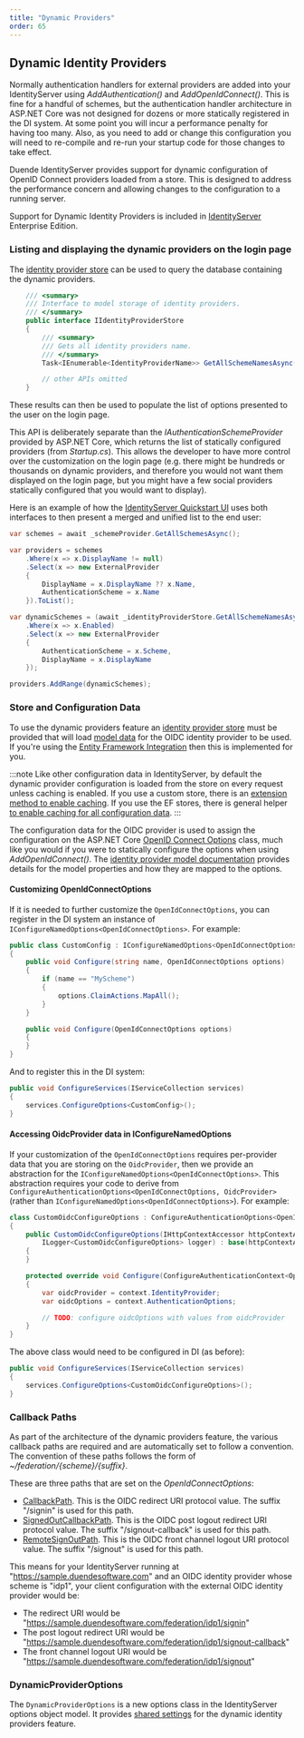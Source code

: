```yaml
---
title: "Dynamic Providers"
order: 65
---
```


## Dynamic Identity Providers

Normally authentication handlers for external providers are added into your IdentityServer using *AddAuthentication()*
and *AddOpenIdConnect()*. This is fine for a handful of schemes, but the authentication handler architecture in ASP.NET
Core was not designed for dozens or more statically registered in the DI system. At some point you will incur a
performance penalty for having too many. Also, as you need to add or change this configuration you will need to
re-compile and re-run your startup code for those changes to take effect.

Duende IdentityServer provides support for dynamic configuration of OpenID Connect providers loaded from a store. This
is designed to address the performance concern and allowing changes to the configuration to a running server.

Support for Dynamic Identity Providers is included
in [IdentityServer](https://duendesoftware.com/products/identityserver) Enterprise Edition.

### Listing and displaying the dynamic providers on the login page

The [identity provider store](/identityserver/v6/reference/stores/idp_store) can be used to query the database
containing the dynamic providers.

```cs
    /// <summary>
    /// Interface to model storage of identity providers.
    /// </summary>
    public interface IIdentityProviderStore
    {
        /// <summary>
        /// Gets all identity providers name.
        /// </summary>
        Task<IEnumerable<IdentityProviderName>> GetAllSchemeNamesAsync();

        // other APIs omitted
    }
```

These results can then be used to populate the list of options presented to the user on the login page.

This API is deliberately separate than the *IAuthenticationSchemeProvider* provided by ASP.NET Core, which returns the
list of statically configured providers (from *Startup.cs*).
This allows the developer to have more control over the customization on the login page (e.g. there might be hundreds or
thousands on dynamic providers, and therefore you would not want them displayed on the login page, but you might have a
few social providers statically configured that you would want to display).

Here is an example of how
the [IdentityServer Quickstart UI](https://github.com/DuendeSoftware/IdentityServer.Quickstart.UI/blob/main/Pages/Account/Login/Index.cshtml.cs#l193-l210)
uses both interfaces to then present a merged and unified list to the end user:

```cs
var schemes = await _schemeProvider.GetAllSchemesAsync();

var providers = schemes
    .Where(x => x.DisplayName != null)
    .Select(x => new ExternalProvider
    {
        DisplayName = x.DisplayName ?? x.Name,
        AuthenticationScheme = x.Name
    }).ToList();

var dynamicSchemes = (await _identityProviderStore.GetAllSchemeNamesAsync())
    .Where(x => x.Enabled)
    .Select(x => new ExternalProvider
    {
        AuthenticationScheme = x.Scheme,
        DisplayName = x.DisplayName
    });

providers.AddRange(dynamicSchemes);
```

### Store and Configuration Data

To use the dynamic providers feature an [identity provider store](/identityserver/v6/reference/stores/idp_store) must be
provided that will load [model data](/identityserver/v6/reference/models/idp) for the OIDC identity provider to be used.
If you're using the [Entity Framework Integration](/identityserver/v6/data/ef) then this is implemented for you.

:::note
Like other configuration data in IdentityServer, by default the dynamic provider configuration is loaded from the store
on every request unless caching is enabled.
If you use a custom store, there is
an [extension method to enable caching](/identityserver/v6/data/configuration#caching-configuration-data).
If you use the EF stores, there is general
helper [to enable caching for all configuration data](/identityserver/v6/data/ef#enabling-caching-for-configuration-store).
:::

The configuration data for the OIDC provider is used to assign the configuration on the ASP.NET
Core [OpenID Connect Options](https://docs.microsoft.com/en-us/dotnet/api/microsoft.aspnetcore.authentication.openidconnect.openidconnectoptions)
class, much like you would if you were to statically configure the options when using *AddOpenIdConnect()*.
The [identity provider model documentation](/identityserver/v6/reference/models/idp) provides details for the model
properties and how they are mapped to the options.

#### Customizing OpenIdConnectOptions

If it is needed to further customize the `OpenIdConnectOptions`, you can register in the DI system an instance of
`IConfigureNamedOptions<OpenIdConnectOptions>`. For example:

```cs
public class CustomConfig : IConfigureNamedOptions<OpenIdConnectOptions>
{
    public void Configure(string name, OpenIdConnectOptions options)
    {
        if (name == "MyScheme")
        {
            options.ClaimActions.MapAll();
        }
    }

    public void Configure(OpenIdConnectOptions options)
    {
    }
}
```

And to register this in the DI system:

```cs
public void ConfigureServices(IServiceCollection services)
{
    services.ConfigureOptions<CustomConfig>();
}
```

#### Accessing OidcProvider data in IConfigureNamedOptions

If your customization of the `OpenIdConnectOptions` requires per-provider data that you are storing on the
`OidcProvider`, then we provide an abstraction for the `IConfigureNamedOptions<OpenIdConnectOptions>`.
This abstraction requires your code to derive from
`ConfigureAuthenticationOptions<OpenIdConnectOptions, OidcProvider>` (rather than
`IConfigureNamedOptions<OpenIdConnectOptions>`).
For example:

```cs
class CustomOidcConfigureOptions : ConfigureAuthenticationOptions<OpenIdConnectOptions, OidcProvider>
{
    public CustomOidcConfigureOptions(IHttpContextAccessor httpContextAccessor,
        ILogger<CustomOidcConfigureOptions> logger) : base(httpContextAccessor, logger)
    {
    }

    protected override void Configure(ConfigureAuthenticationContext<OpenIdConnectOptions, OidcProvider> context)
    {
        var oidcProvider = context.IdentityProvider;
        var oidcOptions = context.AuthenticationOptions;

        // TODO: configure oidcOptions with values from oidcProvider
    }
}
```

The above class would need to be configured in DI (as before):

```cs
public void ConfigureServices(IServiceCollection services)
{
    services.ConfigureOptions<CustomOidcConfigureOptions>();
}
```

### Callback Paths

As part of the architecture of the dynamic providers feature, the various callback paths are required and are
automatically set to follow a convention.
The convention of these paths follows the form of *~/federation/{scheme}/{suffix}*.

These are three paths that are set on the *OpenIdConnectOptions*:

* [CallbackPath](https://docs.microsoft.com/en-us/dotnet/api/microsoft.aspnetcore.authentication.remoteauthenticationoptions.callbackpath).
  This is the OIDC redirect URI protocol value. The suffix "/signin" is used for this path.
* [SignedOutCallbackPath](https://docs.microsoft.com/en-us/dotnet/api/microsoft.aspnetcore.authentication.openidconnect.openidconnectoptions.signedoutcallbackpath).
  This is the OIDC post logout redirect URI protocol value. The suffix "/signout-callback" is used for this path.
* [RemoteSignOutPath](https://docs.microsoft.com/en-us/dotnet/api/microsoft.aspnetcore.authentication.openidconnect.openidconnectoptions.remotesignoutpath).
  This is the OIDC front channel logout URI protocol value. The suffix "/signout" is used for this path.

This means for your IdentityServer running at "https://sample.duendesoftware.com" and an OIDC identity provider whose
scheme is "idp1", your client configuration with the external OIDC identity provider would be:

* The redirect URI would be "https://sample.duendesoftware.com/federation/idp1/signin"
* The post logout redirect URI would be "https://sample.duendesoftware.com/federation/idp1/signout-callback"
* The front channel logout URI would be "https://sample.duendesoftware.com/federation/idp1/signout"

### DynamicProviderOptions

The `DynamicProviderOptions` is a new options class in the IdentityServer options object model.
It provides [shared settings](/identityserver/v6/reference/options#dynamic-providers) for the dynamic identity providers
feature.
